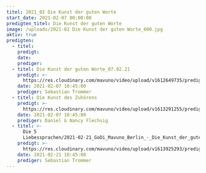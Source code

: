 ```yaml
---
titel: 2021_02 Die Kunst der guten Worte
start_date: 2021-02-07 00:00:00
predigten_titel: Die Kunst der guten Worte
image: /uploads/2021-02 Die Kunst der guten Worte_600.jpg
aktiv: true
predigten:
  - titel:
    predigt:
    date:
    prediger:
  - titel: Die Kunst der guten Worte_07.02.21
    predigt: >-
      https://res.cloudinary.com/mavuno/video/upload/v1612649735/predigten/Die%20Kunst%20der%20guten%20Worte/Mein_Film_Audio.mp4
    date: 2021-02-07 10:45:00
    prediger: Sebastian Trommer
  - titel: Die Kunst des Zuhörens
    predigt: >-
      https://res.cloudinary.com/mavuno/video/upload/v1613291255/predigten/Die%20Kunst%20der%20guten%20Worte/2021-02-14_GoDi_Mavuno_Berlin_-_Die_Kunst_der_guten_Worte_2.mp3
    date: 2021-02-07 10:45:00
    prediger: Daniel & Nancy Flechsig
  - titel: >-
      Die 5
      Liebessprachen/2021-02-21_GoDi_Mavuno_Berlin_-_Die_Kunst_der_guten_Worte_3.mp3
    predigt: >-
      https://res.cloudinary.com/mavuno/video/upload/v1613925293/predigten/Die%20Kunst%20der%20guten%20Worte/Die_Kunst_der_guten_Worte_Teil_3_21.02.21.mp4
    date: 2021-02-21 10:45:00
    prediger: Sebastian Trommer
---
```


